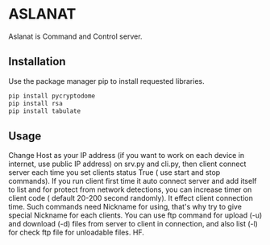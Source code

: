 # ASLANAT

Aslanat is Command and Control server.

## Installation

Use the package manager pip to install requested libraries.

```bash
pip install pycryptodome
pip install rsa
pip install tabulate
```

## Usage
Change Host as your IP address (if you want to work on each device in internet, use public IP address) on srv.py and cli.py, then client connect server each time you set clients status True ( use start and stop commands). If you run client first time it auto connect server and add itself to list and for protect from network detections, you can increase timer on client code ( default 20-200 second randomly). It effect client connection time. Such commands need Nickname for using, that's why try to give special Nickname for each clients. You can use ftp command for upload (-u) and download (-d) files from server to client in connection, and also list (-l) for check ftp file for unloadable files. HF.
